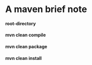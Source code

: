 # A maven brief note

#### root-directory
#### mvn clean compile
#### mvn clean package
#### mvn clean install